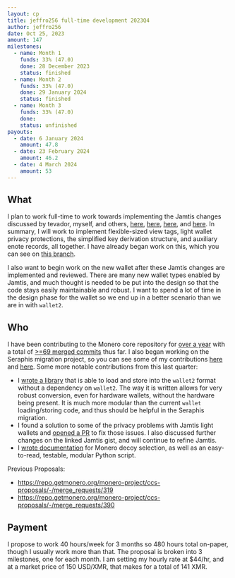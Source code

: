 ```yaml
---
layout: cp
title: jeffro256 full-time development 2023Q4
author: jeffro256
date: Oct 25, 2023
amount: 147
milestones:
  - name: Month 1
    funds: 33% (47.0)
    done: 28 December 2023
    status: finished
  - name: Month 2
    funds: 33% (47.0)
    done: 29 January 2024
    status: finished
  - name: Month 3
    funds: 33% (47.0)
    done:
    status: unfinished
payouts:
  - date: 6 January 2024
    amount: 47.8
  - date: 23 February 2024
    amount: 46.2
  - date: 4 March 2024
    amount: 53
---
```


## What

I plan to work full-time to work towards implementing the Jamtis changes discussed by tevador, myself, and others, [here](https://gist.github.com/tevador/50160d160d24cfc6c52ae02eb3d17024?permalink_comment_id=4665372#gistcomment-4665372), [here](https://gist.github.com/tevador/50160d160d24cfc6c52ae02eb3d17024?permalink_comment_id=4692457#gistcomment-4692457), [here](https://gist.github.com/tevador/50160d160d24cfc6c52ae02eb3d17024?permalink_comment_id=4706509#gistcomment-4706509), and [here](https://gist.github.com/tevador/50160d160d24cfc6c52ae02eb3d17024?permalink_comment_id=4708912#gistcomment-4708912). In summary, I will work to implement flexible-sized view tags, light wallet privacy protections, the simplified key derivation structure, and auxiliary enote records, all together. I have already began work on this, which you can see on [this branch](https://github.com/jeffro256/monero/tree/jamtis_lw_take_2).

I also want to begin work on the new wallet after these Jamtis changes are implemented and reviewed. There are many new wallet types enabled by Jamtis, and much thought is needed to be put into the design so that the code stays easily maintainable and robust. I want to spend a lot of time in the design phase for the wallet so we end up in a better scenario than we are in with `wallet2`. 

## Who

I have been contributing to the Monero core repository for [over a year](https://github.com/monero-project/monero/pulls?page=2&q=is%3Apr+author%3Ajeffro256) with a total of [>=69 merged commits](https://github.com/monero-project/monero/graphs/contributors?from=2022-01-25&to=2023-05-30&type=c) thus far. I also began working on the Seraphis migration project, so you can see some of my contributions [here](https://github.com/seraphis-migration/monero/pulls?q=is%3Apr+author%3Ajeffro256) and [here](https://github.com/UkoeHB/monero/pulls?q=is%3Apr+author%3Ajeffro256). Some more notable contributions from this last quarter:

- I [wrote a library](https://github.com/seraphis-migration/monero/pull/4) that is able to load and store into the `wallet2` format without a dependency on `wallet2`. The way it is written allows for very robust conversion, even for hardware wallets, without the hardware being present. It is much more modular than the current `wallet` loading/storing code, and thus should be helpful in the Seraphis migration.
- I found a solution to some of the privacy problems with Jamtis light wallets and [opened a PR](https://github.com/UkoeHB/monero/pull/15) to fix those issues. I also discussed further changes on the linked Jamtis gist, and will continue to refine Jamtis.
- I [wrote documentation](https://github.com/monero-project/monero/pull/9024) for Monero decoy selection, as well as an easy-to-read, testable, modular Python script.

Previous Proposals:
- https://repo.getmonero.org/monero-project/ccs-proposals/-/merge_requests/319
- https://repo.getmonero.org/monero-project/ccs-proposals/-/merge_requests/390

## Payment

I propose to work 40 hours/week for 3 months so 480 hours total on-paper, though I usually work more than that. The proposal is broken into 3 milestones, one for each month. I am setting my hourly rate at $44/hr, and at a market price of 150 USD/XMR, that makes for a total of 141 XMR.
